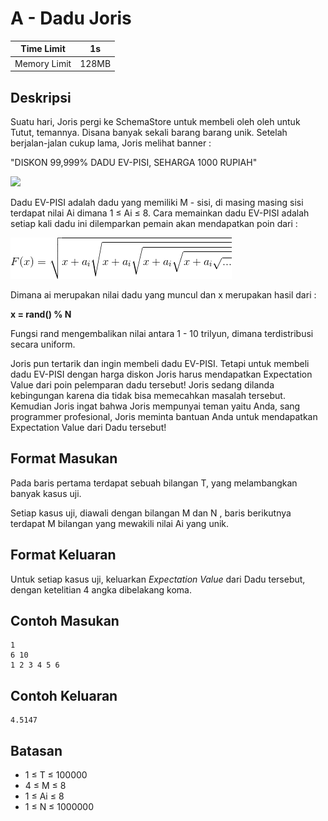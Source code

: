 # A - Dadu Joris

| Time Limit   | 1s    |
|--------------|-------|
| Memory Limit | 128MB |

## Deskripsi

Suatu hari, Joris pergi ke SchemaStore untuk membeli oleh oleh untuk Tutut, temannya. Disana banyak sekali barang barang unik. Setelah berjalan-jalan cukup lama, Joris melihat banner :

"DISKON 99,999% DADU EV-PISI, SEHARGA 1000 RUPIAH"

![](img/dadu_joris_dadu.png)

Dadu EV-PISI adalah dadu yang memiliki M - sisi, di masing masing sisi terdapat nilai Ai dimana 1 ≤ Ai ≤ 8. Cara memainkan dadu EV-PISI adalah setiap kali dadu ini dilemparkan pemain akan mendapatkan poin dari :

![](img/dadu_joris_persamaan1.gif)

Dimana ai merupakan nilai dadu yang muncul dan x merupakan hasil dari :

**x = rand() % N**

Fungsi rand mengembalikan nilai antara 1 - 10 trilyun, dimana terdistribusi secara uniform.

Joris pun tertarik dan ingin membeli dadu EV-PISI. Tetapi untuk membeli dadu EV-PISI dengan harga diskon Joris harus mendapatkan Expectation Value dari poin pelemparan dadu tersebut! Joris sedang dilanda kebingungan karena dia tidak bisa memecahkan masalah tersebut. Kemudian Joris ingat bahwa Joris mempunyai teman yaitu Anda, sang programmer profesional, Joris meminta bantuan Anda untuk mendapatkan Expectation Value dari Dadu tersebut!

## Format Masukan

Pada baris pertama terdapat sebuah bilangan T, yang melambangkan banyak kasus uji.

Setiap kasus uji, diawali dengan bilangan M dan N , baris berikutnya terdapat M bilangan yang mewakili nilai Ai yang unik.

## Format Keluaran

Untuk setiap kasus uji, keluarkan *Expectation Value* dari Dadu tersebut, dengan ketelitian 4 angka dibelakang koma.

## Contoh Masukan

    1
    6 10
    1 2 3 4 5 6

## Contoh Keluaran

	4.5147

## Batasan

- 1 ≤ T ≤ 100000
- 4 ≤ M ≤ 8
- 1 ≤ Ai ≤ 8
- 1 ≤ N ≤ 1000000
